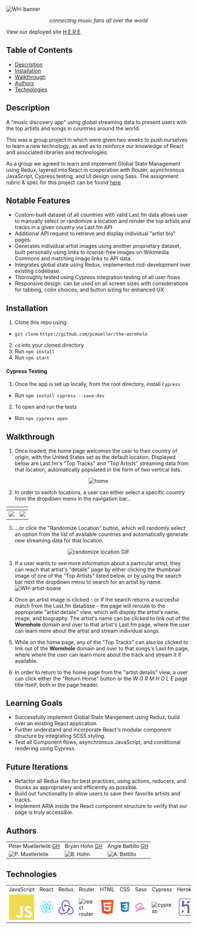 ![WH-banner](https://user-images.githubusercontent.com/51062974/131181893-7ba2f478-956b-46bf-853f-a53d3f88a2fc.png)

<p align="center"><em>connecting music fans all over the world</em></p>

View our deployed site [H E R E](https://the-wormhole.herokuapp.com/)

## Table of Contents
* [Description](#description)
* [Installation](#installation)
* [Walkthrough](#walkthrough)
* [Authors](#authors)
* [Technologies](#technologies)

## Description

A "music discovery app" using global streaming data to present users with the top artists and songs in countries around the world.

This was a group project in which were given two weeks to push ourselves to learn a new technology, as well as to reinforce our knowledge of React and associated libraries and technologies.

As a group we agreed to learn and implement Global State Management using Redux, layered into React in cooperation with Router, asynchronous JavaScript, Cypress testing, and UI design using Sass. The assignment rubric & spec for this project can be found [here](https://frontend.turing.edu/projects/module-3/stretch.html)

## Notable Features

* Custom-built dataset of all countries with valid Last.fm data allows user to manually select or randomize a location and render the top artists and tracks in a given country via Last.fm API
* Additional API request to retrieve and display individual "artist bio" pages.
* Generates individual artist images using another proprietary dataset, built personally using links to license-free images on Wikimedia Commons and matching image links to API data.
* Integrates global state using Redux, implemented mid-development over existing codebase.
* Thoroughly tested using Cypress integration testing of all user flows
* Responsive design: can be used on all screen sizes with considerations for tabbing, color choices, and button sizing for enhanced UX

## Installation

1. Clone this repo using:
  * `git clone` `https://github.com/pcmueller/the-wormhole`
2. `cd` into your cloned directory
3. Run `npm install`
4. Run `npm start`

#### Cypress Testing

1. Once the app is set up locally, from the root directory, install `Cypress`
  * Run `npm install cypress --save-dev`
2. To open and run the tests
  * Run `npx cypress open`

## Walkthrough

1. Once loaded, the home page welcomes the user to their country of origin, with the United States set as the default location.  Displayed below are Last.fm's "Top Tracks" and "Top Artists" streaming data from that location, automatically populated in the form of two vertical lists.

<p align="center">
    <img src="https://user-images.githubusercontent.com/51062974/131189557-2a711d8e-77af-468f-9a61-652da40e0105.pn" alt="home"/>
</p>

2. In order to switch locations, a user can either select a specific country from the dropdown menu in the navigation bar...

|<!-- .element: style="text-align:center;" -->|<!-- .element: style="text-align:center;" -->|
|-------|-------|
|![](https://user-images.githubusercontent.com/51062974/131186719-321d5b7f-01a3-4625-90b2-4c9f6b0a34a7.png)<!-- .element: style="text-align:center;" -->|![](https://user-images.githubusercontent.com/51062974/131186757-91d2f80c-4c2c-454f-944a-587b1e996a52.png)<!-- .element: style="text-align:center;" -->|

3. ...or click the "Randomize Location" button, which will randomly select an option from the list of available countries and automatically generate new streaming data for that location.

<div align="center">
 <img src="https://media.giphy.com/media/24MgGmo8Cayo4XwQFK/giphy.gif?cid=790b76111f0129f74d68dc79be8fc6a716a769e0245c0884&rid=giphy.gif&ct=g" alt="randomize location GIF" width="500" height="auto" />
</div>

3. If a user wants to see more information about a particular artist, they can reach that artist's "details" page by either clicking the thumbnail image of one of the "Top Artists" listed below, or by using the search bar next the dropdown menu to search for an artist by name.  
![WH-artist-bowie](https://user-images.githubusercontent.com/51062974/131186795-2ab1b752-8946-429d-893f-b0eddb104b01.png)

4. Once an artist image is clicked - or if the search returns a succesful match from the Last.fm database - the page will reroute to the appropriate "artist details" view, which will display the artist's name, image, and biography. The artist's name can be clicked to link out of the **Wormhole** domain and over to that artist's Last.fm page, where the user can learn more about the artist and stream individual songs.

5. While on the home page, any of the "Top Tracks" can also be clicked to link out of the **Wormhole** domain and over to that songs's Last.fm page, where 
where the user can learn more about the track and stream it if available.

5. In order to return to the home page from the "artist details" view, a user can click either the "Return Home" button or the _W O R M H O L E_ page title itself, both in the page header.  

## Learning Goals

* Successfully implement Global State Mangement using Redux, build over an existing React application.
* Further understand and incorporate React's modular component structure by integrating SCSS styling.
* Test all Component flows, asynchronous JavaScript, and conditional rendering using Cypress.

## Future Iterations

* Refactor all Redux files for best practices, using actions, reducers, and thunks as appropriately and efficiently as possible.
* Build out functionality to allow users to save their favorite artists and tracks.
* Implement ARIA inside the React component structure to verify that our page is truly accessible.


## Authors

<table>
    <tr>
        <td> Peter Muellerleile <a href="https://github.com/pcmueller">GH</td>
        <td> Bryan Hohn <a href="https://github.com/bhohnco">GH</td>
        <td> Angie Battillo <a href="https://github.com/battan40">GH</td>
    </tr>
    </tr>
        <td><img src="https://avatars.githubusercontent.com/u/51062974?v=4" alt="P. Muellerleile" width="125" height="auto" /></td>
        <td><img src="https://avatars.githubusercontent.com/u/71860165?v=4" alt="B. Hohn" width="125" height="auto" /></td>
        <td><img src="https://avatars.githubusercontent.com/u/58871312?v=4" alt="A. Battillo" width="125" height="auto" /></td>
    </tr>
</table>

## Technologies

<table>
    <tr>
        <td>JavaScript</td>
        <td>React</td>
        <td>Redux</td>
        <td>Router</td>
        <td>HTML</td>
        <td>CSS</td>
        <td>Sass</td>
        <td>Cypress</td>
        <td>Heroku</td>
    </tr>
    </tr>
        <td><img src="https://github.com/devicons/devicon/blob/master/icons/javascript/javascript-plain.svg" alt="javascript" width="100" height="auto" /></td>
        <td><img src="https://github.com/devicons/devicon/blob/master/icons/react/react-original.svg" alt="react" width="100" height="auto" /></td>
        <td><img src="https://github.com/devicons/devicon/blob/master/icons/redux/redux-original.svg" alt="redux" width="100" height="auto" /></td>
        <td><img src="https://user-images.githubusercontent.com/73092355/119361186-9d808b80-bc68-11eb-97ee-05bde2700716.png" alt="react router" width="100" height="auto" /></td>
        <td><img src="https://github.com/devicons/devicon/blob/master/icons/html5/html5-original.svg" alt="html" width="100" height="auto" /></td>
        <td><img src="https://github.com/devicons/devicon/blob/master/icons/css3/css3-original.svg" alt="css" width="100" height="auto" /></td>
        <td><img src="https://github.com/devicons/devicon/blob/master/icons/sass/sass-original.svg" alt="sass" width="100" height="auto" /></td>
        <td><img src="https://user-images.githubusercontent.com/73092355/119361263-b5f0a600-bc68-11eb-9f41-8e10aa013e7a.png" alt="cypress" width="100" height="auto" /></td>
        <td><img src="https://github.com/devicons/devicon/blob/master/icons/heroku/heroku-original.svg" alt="heroku" width="100" height="auto" /></td>
    </tr>
</table>
